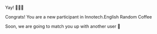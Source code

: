 Yay\! 💙💙💙

Congrats\! You are a new participant in Innotech\.English Random Coffee

Soon\, we are going to match you up with another user 📨️